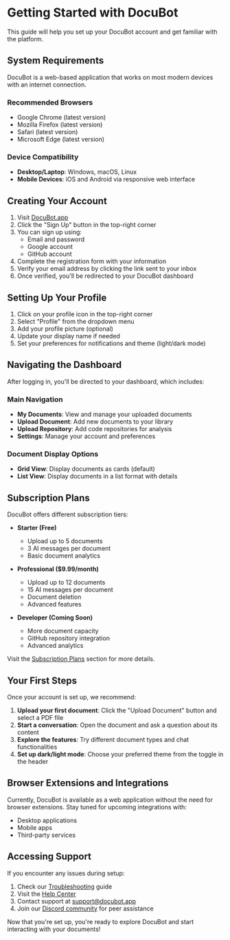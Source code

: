 # Getting Started with DocuBot

This guide will help you set up your DocuBot account and get familiar with the platform.

## System Requirements

DocuBot is a web-based application that works on most modern devices with an internet connection.

### Recommended Browsers

- Google Chrome (latest version)
- Mozilla Firefox (latest version)
- Safari (latest version)
- Microsoft Edge (latest version)

### Device Compatibility

- **Desktop/Laptop**: Windows, macOS, Linux
- **Mobile Devices**: iOS and Android via responsive web interface

## Creating Your Account

1. Visit [DocuBot.app](https://www.docubot.app)
2. Click the "Sign Up" button in the top-right corner
3. You can sign up using:
   - Email and password
   - Google account
   - GitHub account
4. Complete the registration form with your information
5. Verify your email address by clicking the link sent to your inbox
6. Once verified, you'll be redirected to your DocuBot dashboard

## Setting Up Your Profile

1. Click on your profile icon in the top-right corner
2. Select "Profile" from the dropdown menu
3. Add your profile picture (optional)
4. Update your display name if needed
5. Set your preferences for notifications and theme (light/dark mode)

## Navigating the Dashboard

After logging in, you'll be directed to your dashboard, which includes:

### Main Navigation

- **My Documents**: View and manage your uploaded documents
- **Upload Document**: Add new documents to your library
- **Upload Repository**: Add code repositories for analysis
- **Settings**: Manage your account and preferences

### Document Display Options

- **Grid View**: Display documents as cards (default)
- **List View**: Display documents in a list format with details

## Subscription Plans

DocuBot offers different subscription tiers:

- **Starter (Free)**

  - Upload up to 5 documents
  - 3 AI messages per document
  - Basic document analytics

- **Professional ($9.99/month)**

  - Upload up to 12 documents
  - 15 AI messages per document
  - Document deletion
  - Advanced features

- **Developer (Coming Soon)**
  - More document capacity
  - GitHub repository integration
  - Advanced analytics

Visit the [Subscription Plans](subscription-plans.md) section for more details.

## Your First Steps

Once your account is set up, we recommend:

1. **Upload your first document**: Click the "Upload Document" button and select a PDF file
2. **Start a conversation**: Open the document and ask a question about its content
3. **Explore the features**: Try different document types and chat functionalities
4. **Set up dark/light mode**: Choose your preferred theme from the toggle in the header

## Browser Extensions and Integrations

Currently, DocuBot is available as a web application without the need for browser extensions. Stay tuned for upcoming integrations with:

- Desktop applications
- Mobile apps
- Third-party services

## Accessing Support

If you encounter any issues during setup:

1. Check our [Troubleshooting](troubleshooting.md) guide
2. Visit the [Help Center](/help-center)
3. Contact support at support@docubot.app
4. Join our [Discord community](https://discord.gg/mWvD5HHfTz) for peer assistance

Now that you're set up, you're ready to explore DocuBot and start interacting with your documents!
